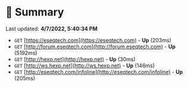 # 📖 Summary
Last updated: **4/7/2022, 5:40:34 PM**

- `GET` [https://eseqtech.com](https://eseqtech.com) - **Up** (203ms)
- `GET` [http://forum.eseqtech.com](http://forum.eseqtech.com) - **Up** (5192ms)
- `GET` [http://hexp.net](http://hexp.net) - **Up** (30ms)
- `GET` [http://ws.hexp.net](http://ws.hexp.net) - **Up** (146ms)
- `GET` [http://eseqtech.com/infoline](http://eseqtech.com/infoline) - **Up** (205ms)
